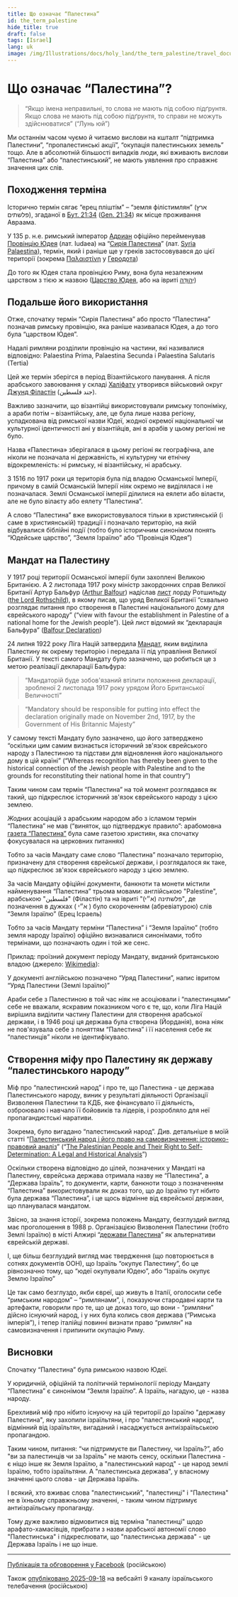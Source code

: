 ```yaml
---
title: Що означає “Палестина”
id: the_term_palestine
hide_title: true
draft: false
tags: [Israel]
lang: uk
image: /img/Illustrations/docs/holy_land/the_term_palestine/travel_document_cropped_01_marked.png 
---
```


# Що означає “Палестина”?

> “Якщо імена неправильні, то слова не мають під собою підґрунтя. Якщо слова не мають під собою підґрунтя, то справи не можуть здійснюватися” (“Лунь юй”)

Ми останнім часом чуємо й читаємо вислови на кшталт “підтримка Палестини”, “пропалестинські акції”, “окупація палестинських земель” тощо. Але в абсолютній більшості випадків люди, які вживають вислови “Палестина” або “палестинський”, не мають уявлення про справжнє значення цих слів.

## Походження терміна

Історично термін сягає “ерец пліштім” – “земля філістимлян” (ארץ פלשתים), згаданої в [Бут. 21:34](https://ru.wikisource.org/wiki/%D0%91%D1%8B%D1%82%D0%B8%D0%B5#21:34) ([Gen. 21:34](https://mechon-mamre.org/p/pt/pt0121.htm)) як місце проживання Авраама.

У 135 р. н.е. римський імператор [Адриан](https://en.wikipedia.org/wiki/Hadrian) офіційно перейменував [Провінцію Юдея](https://en.wikipedia.org/wiki/Judaea_\(Roman_province\)) (лат. Iudaea) на “[Сирія Палестина](https://ru.wikipedia.org/wiki/%D0%A1%D0%B8%D1%80%D0%B8%D1%8F_%D0%9F%D0%B0%D0%BB%D0%B5%D1%81%D1%82%D0%B8%D0%BD%D1%81%D0%BA%D0%B0%D1%8F)” (лат. [Syria Palaestina](https://en.wiktionary.org/wiki/Syria_Palaestina)), термін, який і раніше ще у греків застосовувався до цієї території (зокрема [Παλαιστίνη](https://en.wiktionary.org/wiki/%CE%A0%CE%B1%CE%BB%CE%B1%CE%B9%CF%83%CF%84%CE%AF%CE%BD%CE%B7) у [Геродота](https://sacred-texts.com/cla/hh/hh2100.htm))

До того як Юдея стала провінцією Риму, вона була незалежним царством з тією ж назвою ([Царство Юдея](https://en.wikipedia.org/wiki/Kingdom_of_Judah), або на івриті [יְהוּדָה](https://he.wikipedia.org/wiki/%D7%9E%D7%9E%D7%9C%D7%9B%D7%AA_%D7%99%D7%94%D7%95%D7%93%D7%94))

## Подальше його використання

Отже, спочатку термін “Сирія Палестина” або просто “Палестина” позначав римську провінцію, яка раніше називалася Юдея, а до того була “царством Юдея”.

Надалі римляни розділили провінцію на частини, які називалися відповідно: Palaestina Prima, Palaestina Secunda і Palaestina Salutaris (Tertia)

Цей же термін зберігся в період Візантійського панування. А після арабського завоювання у складі [Халіфату](https://ru.wikipedia.org/wiki/%D0%90%D1%80%D0%B0%D0%B1%D1%81%D0%BA%D0%B8%D0%B9_%D1%85%D0%B0%D0%BB%D0%B8%D1%84%D0%B0%D1%82) утворився військовий округ [Джунд Філастін](https://en.wikipedia.org/wiki/Jund_Filastin) (جند فلسطين).

Важливо зазначити, що візантійці використовували римську топоніміку, а араби потім – візантійську, але, це була лише назва регіону, успадкована від римської назви Юдеї, жодної окремої національної чи культурної ідентичності ані у візантійців, ані в арабів у цьому регіоні не було.

Назва «Палестина» зберігалася в цьому регіоні як географічна, але ніколи не позначала ні державність, ні культурну чи етнічну відокремленість: ні римську, ні візантійську, ні арабську.

З 1516 по 1917 роки ця територія була під владою Османської Імперії, причому в самій Османській Імперії ніяк окремо не виділялася і не позначалася. Землі Османської імперії ділилися на еялети або вілаєти, але не було вілаєту або еялету “Палестина”.

А слово “Палестина” вже використовувалося тільки в християнській (і саме в християнській) традиції і позначало територію, на якій відбувалися біблійні події (тобто було історичним синонімом понять “Юдейське царство”, “Земля Ізраїлю” або “Провінція Юдея”)

## Мандат на Палестину

У 1917 році території Османської імперії були захоплені Великою Британією. А 2 листопада 1917 року міністр закордонних справ Великої Британії Артур Бальфур ([Arthur Balfour](https://en.wikipedia.org/wiki/Arthur_Balfour)) надіслав [лист](https://en.wikipedia.org/wiki/Balfour_Declaration) лорду Ротшильду ([the Lord Rothschild](https://en.wikipedia.org/wiki/Walter_Rothschild,_2nd_Baron_Rothschild)), в якому писав, що уряд Великої Британії “схвально розглядає питання про створення в Палестині національного дому для єврейського народу” (“view with favour the establishment in Palestine of a national home for the Jewish people”). Цей лист відомий як “декларація Бальфура” ([Balfour Declaration](https://en.wikipedia.org/wiki/Balfour_Declaration))

24 липня 1922 року Ліга Націй затвердила [Мандат](https://en.wikisource.org/wiki/Palestine_Mandate_\(1922\)), яким виділила Палестину як окрему територію і передала її під управління Великої Британії. У тексті самого Мандату було зазначено, що робиться це з метою реалізації декларації Бальфура:

> “Мандаторій буде зобов'язаний втілити положення декларації, зробленої 2 листопада 1917 року урядом Його Британської Величності”

> “Mandatory should be responsible for putting into effect the declaration originally made on November 2nd, 1917, by the Government of His Britannic Majesty”

У самому тексті Мандату було зазначено, що його затверджено “оскільки цим самим визнається історичний зв'язок єврейського народу з Палестиною та підстави для відновлення його національного дому в цій країні” (“Whereas recognition has thereby been given to the historical connection of the Jewish people with Palestine and to the grounds for reconstituting their national home in that country”)

Таким чином сам термін “Палестина” на той момент розглядався як такий, що підкреслює історичний зв'язок єврейського народу з цією землею.

*Жодних* асоціацій з арабським народом або з ісламом термін “Палестина” не мав (“виняток, що підтверджує правило”: арабомовна [газета “Палестина”](https://en.wikipedia.org/wiki/Falastin) була саме газетою християн, яка спочатку фокусувалася на церковних питаннях)

Тобто за часів Мандату саме слово “Палестина” позначало територію, призначену для створення єврейської держави, і розглядалося як таке, що підкреслює зв'язок єврейського народу з цією землею.

За часів Мандату офіційні документи, банкноти та монети містили найменування “Палестина” трьома мовами: англійською "Palestine", арабською "فلسطين" (Філастін) та на івриті "(פלשתינה (א״י", де позначення в дужках ( א״י ) було скороченням (абревіатурою) слів “Земля Ізраїлю” (Ерец Ісраель)

Тобто за часів Мандату терміни “Палестина” і “Земля Ізраїлю” (тобто земля народу Ізраїлю) офіційно визнавалися синонімами, тобто термінами, що позначають один і той же сенс.

Приклад: проїзний документ періоду Мандату, виданий британською владою (джерело: [Wikimedia](https://commons.wikimedia.org/wiki/File:1924_Palestine_travel_document.jpg)):

У документі англійською позначено “Уряд Палестини”, напис івритом “Уряд Палестини (Землі Ізраїлю)”

Араби себе з Палестиною в той час ніяк не асоціювали і “палестинцями” себе не вважали, яскравим показником чого є те, що, коли Ліга Націй вирішила виділити частину Палестини для створення арабської держави, і в 1946 році ця держава була створена (Йорданія), вона ніяк не пов'язувала себе з поняттям “Палестина” і її населення себе як “палестинців” ніколи не ідентифікувало.


## Створення міфу про Палестину як державу “палестинського народу”

Міф про “палестинский народ” і про те, що Палестина - це держава Палестинського народу, виник у результаті діяльності Організації Визволення Палестини та КДБ, яке фінансувало її діяльність, озброювало і навчало її бойовиків та лідерів, і розробляло для неї пропагандистські наративи.

Зокрема, було вигадано “палестинський народ”. Див. детальніше в моїй статті “[Палестинський народ і його право на самовизначення: історико-правовий аналіз](https://international-law.info/uk/Holy-Land/palestinian_people/)” (“[The Palestinian People and Their Right to Self-Determination: A Legal and Historical Analysis](https://international-law.info/Holy-Land/palestinian_people/)”)

Оскільки створена відповідно до цілей, позначених у Мандаті на Палестину, єврейська держава отримала назву не “Палестина”, а “Держава Ізраїль”, то документи, карти, банкноти тощо з позначенням “Палестина” використовували як доказ того, що до Ізраїлю тут нібито була держава “Палестина”, і це щось відмінне від єврейської держави, що планувалася мандатом.

Звісно, за знання історії, зокрема положень Мандату, безглуздий вигляд має проголошення в 1988 р. Організацією Визволення Палестини (тобто Землі Ізраїлю) в місті Алжирі “[держави Палестина](https://international-law.info/ru/Holy-Land/state_of_palestine)” як альтернативи єврейській державі.

І, ще більш безглуздий вигляд має твердження (що повторюється в сотнях документів ООН), що Ізраїль “окупує Палестину”, бо це рівнозначно тому, що “юдеї окупували Юдею”, або “Ізраїль окупує Землю Ізраїлю”

Це так само безглуздо, якби євреї, що живуть в Італії, оголосили себе “римським народом” – “римлянами”, і, показуючи стародавні карти та артефакти, говорили про те, що це доказ того, що вони - “римляни” дійсно існуючий народ, і у них була колись своя держава (“Римська імперія”), і тепер італійці повинні визнати право “римлян” на самовизначення і припинити окупацію Риму.

## Висновки

Спочатку “Палестина” була римською назвою Юдеї.

У юридичній, офіційній та політичній термінології періоду Мандату “Палестина” є синонімом “Земля Ізраїлю”. А Ізраїль, нагадую, це - назва народу.

Брехливий міф про нібито існуючу на цій території до Ізраїлю "державу Палестина", яку захопили ізраїльтяни, і про "палестинський народ", відмінний від ізраїльтян, вигаданий і насаджується антиізраїльською пропагандою.

Таким чином, питання: “чи підтримуєте ви Палестину, чи Ізраїль?”, або "ви за палестинців чи за Ізраїль" не мають сенсу, оскільки Палестина - є ніщо інше як Земля Ізраїлю, а "палестинський народ" - це народ землі Ізраїлю, тобто ізраїльтяни. А "палестинська держава", у власному значенні цього слова - це Держава Ізраїль.

І всякий, хто вживає слова "палестинський", "палестинці" і "Палестина" не в їхньому справжньому значенні, - таким чином підтримує антиізраїльську пропаганду.

Тому дуже важливо відмовитися від терміна "палестинці" щодо арафато-хамасівців, прибрати з назви арабської автономії слово "Палестинська" і підкреслювати, що "палестинська держава" - це Держава Ізраїль і не що інше.

-----

[Публікація та обговорення у Facebook](https://www.facebook.com/viktor.ageyev/posts/pfbid0cCsuWvm7jMg1R2JHXnr4ZKRDE1YRBJaebeqvP1apdEZvnWpzv4nfNCs9E55CCoTTl) (російською)

Також [опубліковано 2025-09-18](https://www.9tv.co.il/item/112786) на вебсайті 9 каналу ізраїльського телебачення (російською)
